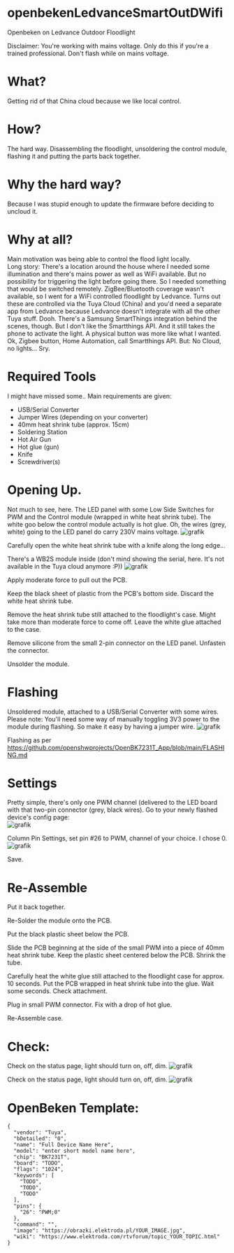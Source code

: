 # openbekenLedvanceSmartOutDWifi
Openbeken on Ledvance Outdoor Floodlight

Disclaimer: You're working with mains voltage. Only do this if you're a trained professional. Don't flash while on mains voltage. 

# What?
Getting rid of that China cloud because we like local control.

# How?
The hard way. Disassembling the floodlight, unsoldering the control module, flashing it and putting the parts back together.

# Why the hard way?
Because I was stupid enough to update the firmware before deciding to uncloud it.

# Why at all?
Main motivation was being able to control the flood light locally.   
Long story: There's a location around the house where I needed some illumination and there's mains power as well as WiFi available. But no possibility for triggering the light before going there. So I needed something that would be switched remotely. ZigBee/Bluetooth coverage wasn't available, so I went for a WiFi controlled floodlight by Ledvance. Turns out these are controlled via the Tuya Cloud (China) and you'd need a separate app from Ledvance because Ledvance doesn't integrate with all the other Tuya stuff. Dooh. There's a Samsung SmartThings integration behind the scenes, though. But I don't like the Smartthings API. And it still takes the phone to activate the light. A physical button was more like what I wanted. Ok, Zigbee button, Home Automation, call Smartthings API. But: No Cloud, no lights... Sry.

# Required Tools  
I might have missed some.. Main requirements are given:
- USB/Serial Converter
- Jumper Wires (depending on your converter)
- 40mm heat shrink tube (approx. 15cm)
- Soldering Station
- Hot Air Gun
- Hot glue (gun)
- Knife
- Screwdriver(s)

# Opening Up.
Not much to see, here. The LED panel with some Low Side Switches for PWM and the Control module (wrapped in white heat shrink tube). The white goo below the control module actually is hot glue. 
Oh, the wires (grey, white) going to the LED panel do carry 230V mains voltage. 
![grafik](https://github.com/l33tn00b/openbekenLedvanceSmartOutDWifi/assets/28904067/48d4adc8-fb54-415b-98e4-30f677f82f51)

Carefully open the white heat shrink tube with a knife along the long edge...

There's a WB2S module inside (don't mind showing the serial, here. It's not available in the Tuya cloud anymore :P))
![grafik](https://github.com/l33tn00b/openbekenLedvanceSmartOutDWifi/assets/28904067/44b6c8e7-0e31-4638-b894-d619216c6a8d)

Apply moderate force to pull out the PCB.

Keep the black sheet of plastic from the PCB's bottom side. Discard the white heat shrink tube.

Remove the heat shrink tube still attached to the floodlight's case. Might take more than moderate force to come off. Leave the white glue attached to the case. 

Remove silicone from the small 2-pin connector on the LED panel. Unfasten the connector. 

Unsolder the module.

# Flashing
Unsoldered module, attached to a USB/Serial Converter with some wires. Please note: You'll need some way of manually toggling 3V3 power to the module during flashing. So make it easy by having a jumper wire.
![grafik](https://github.com/l33tn00b/openbekenLedvanceSmartOutDWifi/assets/28904067/80b61c00-fc81-4a1d-94b1-fc86599e0aac)

Flashing as per https://github.com/openshwprojects/OpenBK7231T_App/blob/main/FLASHING.md

# Settings
Pretty simple, there's only one PWM channel (delivered to the LED board with that two-pin connector (grey, black wires).
Go to your newly flashed device's config page:  
![grafik](https://github.com/l33tn00b/openbekenLedvanceSmartOutDWifi/assets/28904067/f1131f18-09e7-477b-96fb-a4b62e602de8)  

Column Pin Settings, set pin #26 to PWM, channel of your choice. I chose 0.  
![grafik](https://github.com/l33tn00b/openbekenLedvanceSmartOutDWifi/assets/28904067/cd2dd773-9203-4047-bec4-a73948f29ff5)  

Save.

# Re-Assemble
Put it back together.

Re-Solder the module onto the PCB.

Put the black plastic sheet below the PCB.

Slide the PCB beginning at the side of the small PWM into a piece of 40mm heat shrink tube. Keep the plastic sheet centered below the PCB. Shrink the tube.

Carefully heat the white glue still attached to the floodlight case for approx. 10 seconds. Put the PCB wrapped in heat shrink tube into the glue. Wait some seconds. Check attachment.

Plug in small PWM connector. Fix with a drop of hot glue. 

Re-Assemble case.

# Check:
Check on the status page, light should turn on, off, dim.
![grafik](https://github.com/l33tn00b/openbekenLedvanceSmartOutDWifi/assets/28904067/a99d98dc-01cc-4871-ac5f-6204e59133bc)



Check on the status page, light should turn on, off, dim.
![grafik](https://github.com/l33tn00b/openbekenLedvanceSmartOutDWifi/assets/28904067/a99d98dc-01cc-4871-ac5f-6204e59133bc)

# OpenBeken Template:
```
{
  "vendor": "Tuya",
  "bDetailed": "0",
  "name": "Full Device Name Here",
  "model": "enter short model name here",
  "chip": "BK7231T",
  "board": "TODO",
  "flags": "1024",
  "keywords": [
    "TODO",
    "TODO",
    "TODO"
  ],
  "pins": {
    "26": "PWM;0"
  },
  "command": "",
  "image": "https://obrazki.elektroda.pl/YOUR_IMAGE.jpg",
  "wiki": "https://www.elektroda.com/rtvforum/topic_YOUR_TOPIC.html"
}
```




